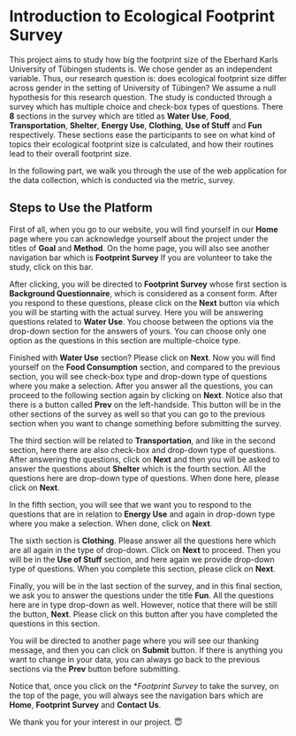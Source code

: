 # Introduction to Ecological Footprint Survey
This project aims to study how big the footprint size of the Eberhard Karls University of Tübingen students is. We chose gender as an independent variable. Thus, our research question is: does ecological footprint size differ across gender in the setting of University of Tübingen? We assume a null hypothesis for this research question. The study is conducted through a survey which has multiple choice and check-box types of questions. There **8** sections in the survey which are titled as **Water Use**, **Food**, **Transportation**, **Shelter**, **Energy Use**, **Clothing**, **Use of Stuff** and **Fun** respectively. These sections ease the participants to see on what kind of topics their ecological footprint size is calculated, and how their routines lead to their overall footprint size.

In the following part, we walk you through the use of the web application for the data collection, which is conducted via the metric, survey.
## Steps to Use the Platform
First of all, when you go to our website, you will find yourself in our **Home** page where you can acknowledge yourself about the project under the titles of **Goal** and **Method**. On the home page, you will also see another navigation bar which is **Footprint Survey** If you are volunteer to take the study, click on this bar.

After clicking, you will be directed to **Footprint Survey** whose first section is **Background Questionnaire**, which is considered as a consent form. After you respond to these questions, please click on the **Next** button via which you will be starting with the actual survey. Here you will be answering questions related to **Water Use**. You choose between the options via the drop-down section for the answers of yours. You can choose only one option as the questions in this section are multiple-choice type.

Finished with **Water Use** section? Please click on **Next**. Now you will find yourself on the **Food Consumption** section, and compared to the previous section, you will see check-box type and drop-down type of questions where you make a selection. After you answer all the questions, you can proceed to the following section again by clicking on **Next**. Notice also that there is a button called **Prev** on the left-handside. This button will be in the other sections of the survey as well so that you can go to the previous section when you want to change something before submitting the survey.

The third section will be related to **Transportation**, and like in the second section, here there are also check-box and drop-down type of questions. After answering the questions, click on **Next** and then you will be asked to answer the questions about **Shelter** which is the fourth section. All the questions here are drop-down  type of questions. When done here, please click on **Next**.

In the fifth section, you will see that we want you to respond to the questions that are in relation to **Energy Use** and again in drop-down type where you make a selection. When done, click on **Next**.

The sixth section is **Clothing**. Please answer all the questions here which are all again in the type of drop-down. Click on **Next** to proceed. Then you will be in the **Use of Stuff** section, and here again we provide drop-down type of questions. When you complete this section, please click on **Next**.

Finally, you will be in the last section of the survey, and in this final section, we ask you to answer the questions under the title **Fun**. All the questions here are in type drop-down as well. However, notice that there will be still the button, **Next**. Please click on this button after you have completed the questions in this section.

You will be directed to another page where you will see our thanking message, and then you can click on **Submit** button. If there is anything you want to change in your data, you can always go back to the previous sections via the **Prev** button before submitting.

Notice that, once you click on the **Footprint Survey* to take the survey, on the top of the page, you will always see the navigation bars which are **Home**, **Footprint Survey** and **Contact Us**.

We thank you for your interest in our project. :innocent:



```bash

```
